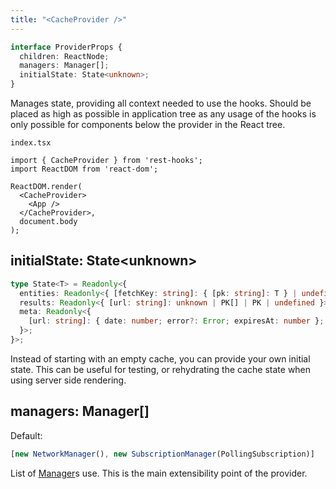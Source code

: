 ```yaml
---
title: "<CacheProvider />"
---
```


```typescript
interface ProviderProps {
  children: ReactNode;
  managers: Manager[];
  initialState: State<unknown>;
}
```

Manages state, providing all context needed to use the hooks. Should be placed as high as possible
in application tree as any usage of the hooks is only possible for components below the provider
in the React tree.

`index.tsx`

```tsx
import { CacheProvider } from 'rest-hooks';
import ReactDOM from 'react-dom';

ReactDOM.render(
  <CacheProvider>
    <App />
  </CacheProvider>,
  document.body
);
```

## initialState: State\<unknown\>

```typescript
type State<T> = Readonly<{
  entities: Readonly<{ [fetchKey: string]: { [pk: string]: T } | undefined }>;
  results: Readonly<{ [url: string]: unknown | PK[] | PK | undefined }>;
  meta: Readonly<{
    [url: string]: { date: number; error?: Error; expiresAt: number };
  }>;
}>;
```

Instead of starting with an empty cache, you can provide your own initial state. This can
be useful for testing, or rehydrating the cache state when using server side rendering.

## managers: Manager[]

Default:

```typescript
[new NetworkManager(), new SubscriptionManager(PollingSubscription)]
```

List of [Manager](./Manager)s use. This is the main extensibility point of the provider.
